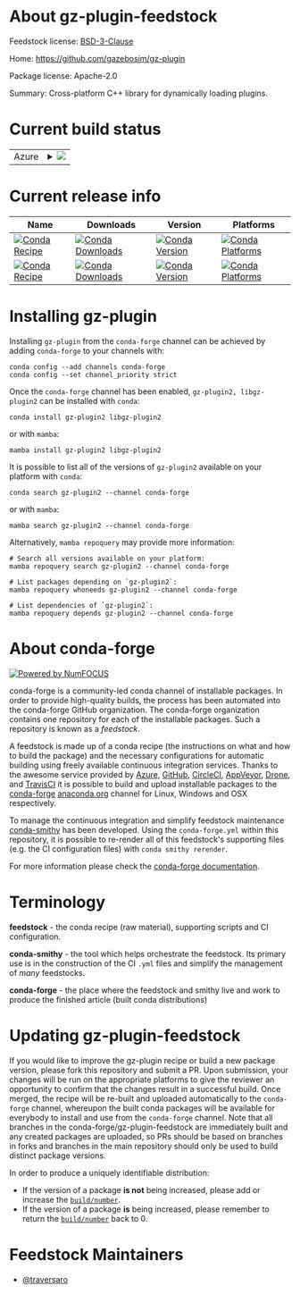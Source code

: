 About gz-plugin-feedstock
=========================

Feedstock license: [BSD-3-Clause](https://github.com/conda-forge/gz-plugin-feedstock/blob/main/LICENSE.txt)

Home: https://github.com/gazebosim/gz-plugin

Package license: Apache-2.0

Summary: Cross-platform C++ library for dynamically loading plugins.

Current build status
====================


<table>
    
  <tr>
    <td>Azure</td>
    <td>
      <details>
        <summary>
          <a href="https://dev.azure.com/conda-forge/feedstock-builds/_build/latest?definitionId=17601&branchName=main">
            <img src="https://dev.azure.com/conda-forge/feedstock-builds/_apis/build/status/gz-plugin-feedstock?branchName=main">
          </a>
        </summary>
        <table>
          <thead><tr><th>Variant</th><th>Status</th></tr></thead>
          <tbody><tr>
              <td>linux_64</td>
              <td>
                <a href="https://dev.azure.com/conda-forge/feedstock-builds/_build/latest?definitionId=17601&branchName=main">
                  <img src="https://dev.azure.com/conda-forge/feedstock-builds/_apis/build/status/gz-plugin-feedstock?branchName=main&jobName=linux&configuration=linux%20linux_64_" alt="variant">
                </a>
              </td>
            </tr><tr>
              <td>linux_aarch64</td>
              <td>
                <a href="https://dev.azure.com/conda-forge/feedstock-builds/_build/latest?definitionId=17601&branchName=main">
                  <img src="https://dev.azure.com/conda-forge/feedstock-builds/_apis/build/status/gz-plugin-feedstock?branchName=main&jobName=linux&configuration=linux%20linux_aarch64_" alt="variant">
                </a>
              </td>
            </tr><tr>
              <td>linux_ppc64le</td>
              <td>
                <a href="https://dev.azure.com/conda-forge/feedstock-builds/_build/latest?definitionId=17601&branchName=main">
                  <img src="https://dev.azure.com/conda-forge/feedstock-builds/_apis/build/status/gz-plugin-feedstock?branchName=main&jobName=linux&configuration=linux%20linux_ppc64le_" alt="variant">
                </a>
              </td>
            </tr><tr>
              <td>osx_64</td>
              <td>
                <a href="https://dev.azure.com/conda-forge/feedstock-builds/_build/latest?definitionId=17601&branchName=main">
                  <img src="https://dev.azure.com/conda-forge/feedstock-builds/_apis/build/status/gz-plugin-feedstock?branchName=main&jobName=osx&configuration=osx%20osx_64_" alt="variant">
                </a>
              </td>
            </tr><tr>
              <td>osx_arm64</td>
              <td>
                <a href="https://dev.azure.com/conda-forge/feedstock-builds/_build/latest?definitionId=17601&branchName=main">
                  <img src="https://dev.azure.com/conda-forge/feedstock-builds/_apis/build/status/gz-plugin-feedstock?branchName=main&jobName=osx&configuration=osx%20osx_arm64_" alt="variant">
                </a>
              </td>
            </tr><tr>
              <td>win_64</td>
              <td>
                <a href="https://dev.azure.com/conda-forge/feedstock-builds/_build/latest?definitionId=17601&branchName=main">
                  <img src="https://dev.azure.com/conda-forge/feedstock-builds/_apis/build/status/gz-plugin-feedstock?branchName=main&jobName=win&configuration=win%20win_64_" alt="variant">
                </a>
              </td>
            </tr>
          </tbody>
        </table>
      </details>
    </td>
  </tr>
</table>

Current release info
====================

| Name | Downloads | Version | Platforms |
| --- | --- | --- | --- |
| [![Conda Recipe](https://img.shields.io/badge/recipe-gz--plugin2-green.svg)](https://anaconda.org/conda-forge/gz-plugin2) | [![Conda Downloads](https://img.shields.io/conda/dn/conda-forge/gz-plugin2.svg)](https://anaconda.org/conda-forge/gz-plugin2) | [![Conda Version](https://img.shields.io/conda/vn/conda-forge/gz-plugin2.svg)](https://anaconda.org/conda-forge/gz-plugin2) | [![Conda Platforms](https://img.shields.io/conda/pn/conda-forge/gz-plugin2.svg)](https://anaconda.org/conda-forge/gz-plugin2) |
| [![Conda Recipe](https://img.shields.io/badge/recipe-libgz--plugin2-green.svg)](https://anaconda.org/conda-forge/libgz-plugin2) | [![Conda Downloads](https://img.shields.io/conda/dn/conda-forge/libgz-plugin2.svg)](https://anaconda.org/conda-forge/libgz-plugin2) | [![Conda Version](https://img.shields.io/conda/vn/conda-forge/libgz-plugin2.svg)](https://anaconda.org/conda-forge/libgz-plugin2) | [![Conda Platforms](https://img.shields.io/conda/pn/conda-forge/libgz-plugin2.svg)](https://anaconda.org/conda-forge/libgz-plugin2) |

Installing gz-plugin
====================

Installing `gz-plugin` from the `conda-forge` channel can be achieved by adding `conda-forge` to your channels with:

```
conda config --add channels conda-forge
conda config --set channel_priority strict
```

Once the `conda-forge` channel has been enabled, `gz-plugin2, libgz-plugin2` can be installed with `conda`:

```
conda install gz-plugin2 libgz-plugin2
```

or with `mamba`:

```
mamba install gz-plugin2 libgz-plugin2
```

It is possible to list all of the versions of `gz-plugin2` available on your platform with `conda`:

```
conda search gz-plugin2 --channel conda-forge
```

or with `mamba`:

```
mamba search gz-plugin2 --channel conda-forge
```

Alternatively, `mamba repoquery` may provide more information:

```
# Search all versions available on your platform:
mamba repoquery search gz-plugin2 --channel conda-forge

# List packages depending on `gz-plugin2`:
mamba repoquery whoneeds gz-plugin2 --channel conda-forge

# List dependencies of `gz-plugin2`:
mamba repoquery depends gz-plugin2 --channel conda-forge
```


About conda-forge
=================

[![Powered by
NumFOCUS](https://img.shields.io/badge/powered%20by-NumFOCUS-orange.svg?style=flat&colorA=E1523D&colorB=007D8A)](https://numfocus.org)

conda-forge is a community-led conda channel of installable packages.
In order to provide high-quality builds, the process has been automated into the
conda-forge GitHub organization. The conda-forge organization contains one repository
for each of the installable packages. Such a repository is known as a *feedstock*.

A feedstock is made up of a conda recipe (the instructions on what and how to build
the package) and the necessary configurations for automatic building using freely
available continuous integration services. Thanks to the awesome service provided by
[Azure](https://azure.microsoft.com/en-us/services/devops/), [GitHub](https://github.com/),
[CircleCI](https://circleci.com/), [AppVeyor](https://www.appveyor.com/),
[Drone](https://cloud.drone.io/welcome), and [TravisCI](https://travis-ci.com/)
it is possible to build and upload installable packages to the
[conda-forge](https://anaconda.org/conda-forge) [anaconda.org](https://anaconda.org/)
channel for Linux, Windows and OSX respectively.

To manage the continuous integration and simplify feedstock maintenance
[conda-smithy](https://github.com/conda-forge/conda-smithy) has been developed.
Using the ``conda-forge.yml`` within this repository, it is possible to re-render all of
this feedstock's supporting files (e.g. the CI configuration files) with ``conda smithy rerender``.

For more information please check the [conda-forge documentation](https://conda-forge.org/docs/).

Terminology
===========

**feedstock** - the conda recipe (raw material), supporting scripts and CI configuration.

**conda-smithy** - the tool which helps orchestrate the feedstock.
                   Its primary use is in the construction of the CI ``.yml`` files
                   and simplify the management of *many* feedstocks.

**conda-forge** - the place where the feedstock and smithy live and work to
                  produce the finished article (built conda distributions)


Updating gz-plugin-feedstock
============================

If you would like to improve the gz-plugin recipe or build a new
package version, please fork this repository and submit a PR. Upon submission,
your changes will be run on the appropriate platforms to give the reviewer an
opportunity to confirm that the changes result in a successful build. Once
merged, the recipe will be re-built and uploaded automatically to the
`conda-forge` channel, whereupon the built conda packages will be available for
everybody to install and use from the `conda-forge` channel.
Note that all branches in the conda-forge/gz-plugin-feedstock are
immediately built and any created packages are uploaded, so PRs should be based
on branches in forks and branches in the main repository should only be used to
build distinct package versions.

In order to produce a uniquely identifiable distribution:
 * If the version of a package **is not** being increased, please add or increase
   the [``build/number``](https://docs.conda.io/projects/conda-build/en/latest/resources/define-metadata.html#build-number-and-string).
 * If the version of a package **is** being increased, please remember to return
   the [``build/number``](https://docs.conda.io/projects/conda-build/en/latest/resources/define-metadata.html#build-number-and-string)
   back to 0.

Feedstock Maintainers
=====================

* [@traversaro](https://github.com/traversaro/)


<!-- dummy commit to enable rerendering -->

